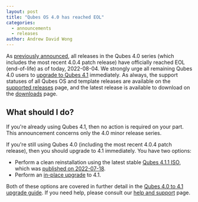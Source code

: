 ```yaml
---
layout: post
title: "Qubes OS 4.0 has reached EOL"
categories:
  - announcements
  - releases
author: Andrew David Wong
---
```


As [previously announced](/news/2022/07/04/qubes-os-4-0-eol-on-2022-08-04/), all releases in the Qubes 4.0 series (which includes the most recent 4.0.4 patch release) have officially reached EOL (end-of-life) as of today, 2022-08-04. We strongly urge all remaining Qubes 4.0 users to [upgrade to Qubes 4.1](/doc/upgrade/4.1/) immediately. As always, the support statuses of all Qubes OS and template releases are available on the [supported releases](/doc/supported-releases/) page, and the latest release is available to download on the [downloads](/downloads/) page.


## What should I do?

If you're already using Qubes 4.1, then no action is required on your part. This announcement concerns only the 4.0 minor release series.

If you're still using Qubes 4.0 (including the most recent 4.0.4 patch release), then you should upgrade to 4.1 immediately. You have two options:

- Perform a clean reinstallation using the latest stable [Qubes 4.1.1 ISO](/downloads/), which was [published on 2022-07-18](/news/2022/07/18/qubes-4-1-1/).
- Perform an [in-place upgrade](/doc/upgrade/4.1/#in-place-upgrade) to 4.1.

Both of these options are covered in further detail in the [Qubes 4.0 to 4.1 upgrade guide](/doc/upgrade/4.1/). If you need help, please consult our [help and support](/support/) page.

